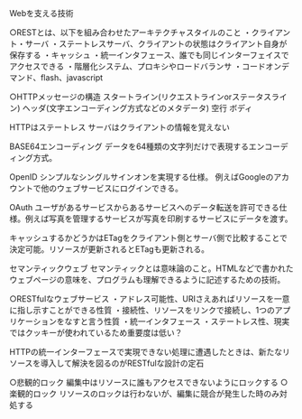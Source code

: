Webを支える技術

○RESTとは、以下を組み合わせたアーキテクチャスタイルのこと
・クライアント・サーバ
・ステートレスサーバ、クライアントの状態はクライアント自身が保存する
・キャッシュ
・統一インタフェース、誰でも同じインターフェイスでアクセスできる
・階層化システム、プロキシやロードバランサ
・コードオンデマンド、flash、javascript

○HTTPメッセージの構造
スタートライン(リクエストラインorステータスライン)
ヘッダ(文字エンコーディング方式などのメタデータ)
空行
ボディ

HTTPはステートレス
サーバはクライアントの情報を覚えない

BASE64エンコーディング
データを64種類の文字列だけで表現するエンコーディング方式。

OpenID
シンプルなシングルサインオンを実現する仕様。
例えばGoogleのアカウントで他のウェブサービスにログインできる。

OAuth
ユーザがあるサービスからあるサービスへのデータ転送を許可できる仕様。例えば写真を管理するサービスが写真を印刷するサービスにデータを渡す。

キャッシュするかどうかはETagをクライアント側とサーバ側で比較することで決定可能。リソースが更新されるとETagも更新される。

セマンティックウェブ
セマンティックとは意味論のこと。HTMLなどで書かれたウェブページの意味を、プログラムも理解できるように記述するための技術。

○RESTfulなウェブサービス
・アドレス可能性、URIさえあればリソースを一意に指し示すことができる性質
・接続性、リソースをリンクで接続し、1つのアプリケーションをなすと言う性質
・統一インタフェース
・ステートレス性、現実ではクッキーが使われているため重要度は低い？

HTTPの統一インターフェースで実現できない処理に遭遇したときは、新たなリソースを導入して解決を図るのがRESTfulな設計の定石

○悲観的ロック
編集中はリソースに誰もアクセスできないようにロックする
○楽観的ロック
リソースのロックは行わないが、編集に競合が発生した時のみ対処する